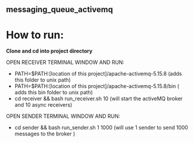## messaging_queue_activemq

# How to run:

**Clone and cd into project directory**


OPEN RECEIVER TERMINAL WINDOW AND RUN:
* PATH=$PATH:[location of this project]/apache-activemq-5.15.8      (adds this folder to unix path)
* PATH=$PATH:[location of this project]/apache-activemq-5.15.8/bin  ( adds this bin folder to unix path)
* cd receiver && bash run_receiver.sh 10 (will start the activeMQ broker and 10 async receivers)


OPEN SENDER TERMINAL WINDOW AND RUN:
* cd sender && bash run_sender.sh 1 1000 (will use 1 sender to send 1000 messages to the broker )


